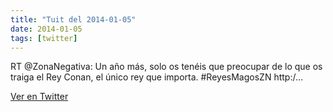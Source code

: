 ```yaml
---
title: "Tuit del 2014-01-05"
date: 2014-01-05
tags: [twitter]
---
```


RT @ZonaNegativa: Un año más, solo os tenéis que preocupar de lo que os traiga el Rey Conan, el único rey que importa. #ReyesMagosZN http:/…



[Ver en Twitter](https://twitter.com/i/web/status/419949751694819329)
